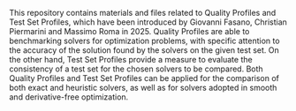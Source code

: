 This repository contains materials and files related to Quality Profiles and Test Set Profiles, which have been introduced by Giovanni Fasano, Christian Piermarini and Massimo Roma 
in 2025. Quality Profiles are able to benchmarking solvers for optimization problems, with specific attention to the accuracy of the solution found by the solvers 
on the given test set. On the other hand, Test Set Profiles provide a measure to evaluate the consistency of a test set for the chosen solvers to be compared. Both Quality Profiles and Test Set Profiles can be applied for the comparison of both exact and heuristic solvers, as well as for solvers adopted in smooth and derivative-free optimization.
